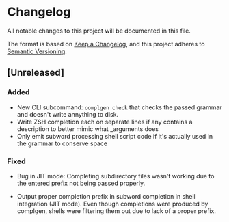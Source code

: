 # Changelog

All notable changes to this project will be documented in this file.

The format is based on [Keep a Changelog](https://keepachangelog.com/en/1.0.0/),
and this project adheres to [Semantic Versioning](https://semver.org/spec/v2.0.0.html).

## [Unreleased]

### Added

- New CLI subcommand: `complgen check` that checks the passed grammar and doesn't write annything to disk.
- Write ZSH completion each on separate lines if any contains a description to better mimic what _arguments does
- Only emit subword processing shell script code if it's actually used in the grammar to conserve space

### Fixed

- Bug in JIT mode: Completing subdirectory files wasn't working due to the entered prefix not being passed
  properly.

- Output proper completion prefix in subword completion in shell integration (JIT mode).  Even though
  completions were produced by complgen, shells were filtering them out due to lack of a proper prefix.
